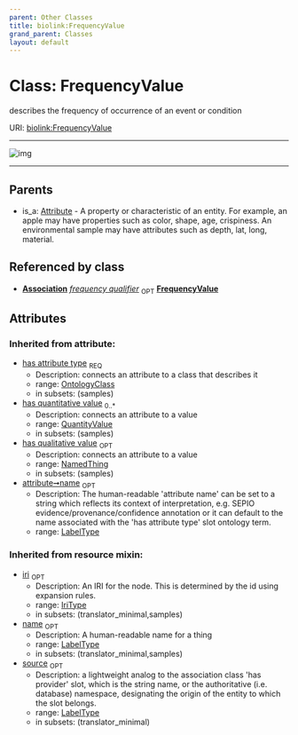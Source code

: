```yaml
---
parent: Other Classes
title: biolink:FrequencyValue
grand_parent: Classes
layout: default
---
```


# Class: FrequencyValue


describes the frequency of occurrence of an event or condition

URI: [biolink:FrequencyValue](https://w3id.org/biolink/vocab/FrequencyValue)


---

![img](http://yuml.me/diagram/nofunky;dir:TB/class/[QuantityValue],[OntologyClass],[NamedThing],[FrequencyQualifierMixin]++-%20frequency%20qualifier%200..1%3E[FrequencyValue%7Cname(i):label_type%20%3F;iri(i):iri_type%20%3F;source(i):label_type%20%3F],[Attribute]%5E-[FrequencyValue],[FrequencyQualifierMixin],[Attribute],[Association])

---


## Parents

 *  is_a: [Attribute](Attribute.md) - A property or characteristic of an entity. For example, an apple may have properties such as color, shape, age, crispiness. An environmental sample may have attributes such as depth, lat, long, material.

## Referenced by class

 *  **[Association](Association.md)** *[frequency qualifier](frequency_qualifier.md)*  <sub>OPT</sub>  **[FrequencyValue](FrequencyValue.md)**

## Attributes


### Inherited from attribute:

 * [has attribute type](has_attribute_type.md)  <sub>REQ</sub>
    * Description: connects an attribute to a class that describes it
    * range: [OntologyClass](OntologyClass.md)
    * in subsets: (samples)
 * [has quantitative value](has_quantitative_value.md)  <sub>0..*</sub>
    * Description: connects an attribute to a value
    * range: [QuantityValue](QuantityValue.md)
    * in subsets: (samples)
 * [has qualitative value](has_qualitative_value.md)  <sub>OPT</sub>
    * Description: connects an attribute to a value
    * range: [NamedThing](NamedThing.md)
    * in subsets: (samples)
 * [attribute➞name](attribute_name.md)  <sub>OPT</sub>
    * Description: The human-readable 'attribute name' can be set to a string which reflects its context of interpretation, e.g. SEPIO evidence/provenance/confidence annotation or it can default to the name associated with the 'has attribute type' slot ontology term.
    * range: [LabelType](types/LabelType.md)

### Inherited from resource mixin:

 * [iri](iri.md)  <sub>OPT</sub>
    * Description: An IRI for the node. This is determined by the id using expansion rules.
    * range: [IriType](types/IriType.md)
    * in subsets: (translator_minimal,samples)
 * [name](name.md)  <sub>OPT</sub>
    * Description: A human-readable name for a thing
    * range: [LabelType](types/LabelType.md)
    * in subsets: (translator_minimal,samples)
 * [source](source.md)  <sub>OPT</sub>
    * Description: a lightweight analog to the association class 'has provider' slot, which is the string name, or the authoritative (i.e. database) namespace, designating the origin of the entity to which the slot belongs.
    * range: [LabelType](types/LabelType.md)
    * in subsets: (translator_minimal)
